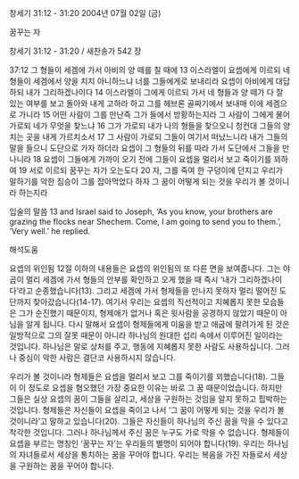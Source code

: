 창세기 31:12 - 31:20 
2004년 07월 02일 (금)

꿈꾸는 자



창세기 31:12 - 31:20 / 새찬송가 542 장


37:12 그 형들이 세겜에 가서 아비의 양 떼를 칠 때에 13 이스라엘이 요셉에게 이르되 네 형들이 세겜에서 양을 치지 아니하느냐 너를 그들에게로 보내리라 요셉이 아비에게 대답하되 내가 그리하겠나이다 14 이스라엘이 그에게 이르되 가서 네 형들과 양 떼가 다 잘 있는 여부를 보고 돌아와 내게 고하라 하고 그를 헤브론 골짜기에서 보내매 이에 세겜으로 가니라 15 어떤 사람이 그를 만난즉 그가 들에서 방황하는지라 그 사람이 그에게 물어 가로되 네가 무엇을 찾느냐 16 그가 가로되 내가 나의 형들을 찾으오니 청컨대 그들의 양치는 곳을 내게 가르치소서 17 그 사람이 가로되 그들이 여기서 떠났느니라 내가 그들의 말을 들으니 도단으로 가자 하더라 요셉이 그 형들의 뒤를 따라 가서 도단에서 그들을 만나니라 18 요셉이 그들에게 가까이 오기 전에 그들이 요셉을 멀리서 보고 죽이기를 꾀하여 19 서로 이르되 꿈꾸는 자가 오는도다 20 자, 그를 죽여 한 구덩이에 던지고 우리가 말하기를 악한 짐승이 그를 잡아먹었다 하자 그 꿈이 어떻게 되는 것을 우리가 볼 것이니라 하는지라 

입술의 말씀 
13 and Israel said to Joseph, ‘As you know, your brothers are grazing the flocks near Shechem. Come, I am going to send you to them.’, ‘Very well.’ he replied.

해석도움





요셉의 위인됨 
12절 이하의 내용들은 요셉의 위인됨의 또 다른 면을 보여줍니다. 그는 야곱이 멀리 세겜에 가서 형들의 안부를 확인하고 오게 했을 때 즉시 ‘내가 그리하겠나이다’라고 순종했습니다(13). 그리고 세겜에 가서 형제들을 만나지 못하자 멀리 떨어진 도단까지 찾아갔습니다(14-17). 여기서 우리는 요셉의 직선적이고 지혜롭지 못한 모습들은 그가 순진했기 때문이지, 형제애가 없거나 혹은 윗사람을 공경하지 않았기 때문이 아님을 알게 됩니다. 다시 말해서 요셉이 형제들에게 미움을 받고 애굽에 팔려가게 된 것은 일방적으로 그의 잘못 때문이 아니라 하나님의 원대한 섭리 속에서 이루어진 일이라는 것입니다. 하나님은 말로 상처를 주고, 행동에 지혜롭지 못한 사람도 사용하십니다. 그러나 중심이 악한 사람은 결단코 사용하시지 않습니다. 

우리가 볼 것이니라 
형제들은 요셉을 멀리서 보고 그를 죽이기를 꾀했습니다(18). 그들이 이 정도로 요셉을 혐오했던 가장 중요한 이유는 바로 그 꿈 때문이었습니다. 하지만 그들은 실상 요셉의 꿈이 그들을 살리고, 세상을 구원하는 것임을 알지 못하고 핍박하는 것입니다. 형제들은 자신들이 요셉을 죽이고 나서 ‘그 꿈이 어떻게 되는 것을 우리가 볼 것이니라’고 말하고 있습니다(20). 그들은 자신들이 하나님의 주신 꿈을 막을 수 있다고 착각한 것입니다. 그러나 하나님께서 주신 꿈은 누구도 가로 막을 수 없습니다. 형제들이 요셉을 부르는 명칭인 ‘꿈꾸는 자’는 우리들의 별명이 되어야 합니다(19). 우리는 하나님의 자녀들로서 세상을 통치하는 꿈을 꾸어야 합니다. 우리는 복음을 가진 자들로서 세상을 구원하는 꿈을 꾸어야 합니다.